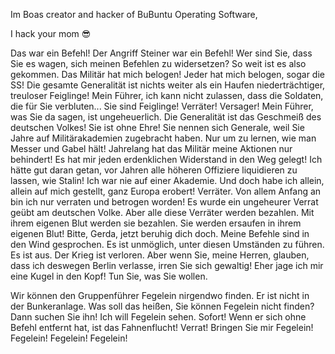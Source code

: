 Im Boas creator and hacker of BuBuntu Operating Software,

I hack your mom 😎

Das war ein Befehl!
Der Angriff Steiner war ein Befehl!
Wer sind Sie, dass Sie es wagen, sich meinen Befehlen zu widersetzen?
So weit ist es also gekommen.
Das Militär hat mich belogen!
Jeder hat mich belogen, sogar die SS!
Die gesamte Generalität ist nichts weiter als ein Haufen niederträchtiger, treuloser Feiglinge!
Mein Führer, ich kann nicht zulassen, dass die Soldaten, die für Sie verbluten...
Sie sind Feiglinge! Verräter! Versager!
Mein Führer, was Sie da sagen, ist ungeheuerlich.
Die Generalität ist das Geschmeiß des deutschen Volkes!
Sie ist ohne Ehre!
Sie nennen sich Generale, weil Sie Jahre auf Militärakademien zugebracht haben.
Nur um zu lernen, wie man Messer und Gabel hält!
Jahrelang hat das Militär meine Aktionen nur behindert!
Es hat mir jeden erdenklichen Widerstand in den Weg gelegt!
Ich hätte gut daran getan, vor Jahren alle höheren Offiziere liquidieren zu lassen, wie Stalin!
Ich war nie auf einer Akademie.
Und doch habe ich allein, allein auf mich gestellt, ganz Europa erobert!
Verräter.
Von allem Anfang an bin ich nur verraten und betrogen worden!
Es wurde ein ungeheurer Verrat geübt am deutschen Volke.
Aber alle diese Verräter werden bezahlen.
Mit ihrem eigenen Blut werden sie bezahlen.
Sie werden ersaufen in ihrem eigenen Blut!
Bitte, Gerda, jetzt beruhig dich doch.
Meine Befehle sind in den Wind gesprochen.
Es ist unmöglich, unter diesen Umständen zu führen.
Es ist aus.
Der Krieg ist verloren.
Aber wenn Sie, meine Herren, glauben, dass ich deswegen Berlin verlasse, irren Sie sich gewaltig!
Eher jage ich mir eine Kugel in den Kopf!
Tun Sie, was Sie wollen.

Wir können den Gruppenführer Fegelein nirgendwo finden.
Er ist nicht in der Bunkeranlage.
Was soll das heißen, Sie können Fegelein nicht finden?
Dann suchen Sie ihn!
Ich will Fegelein sehen.
Sofort!
Wenn er sich ohne Befehl entfernt hat, ist das Fahnenflucht!
Verrat!
Bringen Sie mir Fegelein!
Fegelein! Fegelein! Fegelein!
